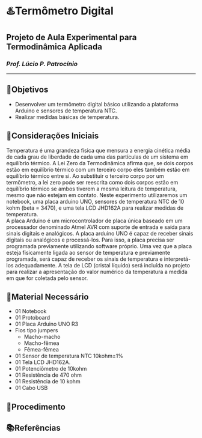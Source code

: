 # :hotsprings:Termômetro Digital
## Projeto de Aula Experimental para Termodinâmica Aplicada
### *Prof. Lúcio P. Patrocínio*
***
## :dart:Objetivos
+	Desenvolver um termômetro digital básico utilizando a plataforma Arduino e sensores de temperatura NTC.
+	Realizar medidas básicas de temperatura.

## :notebook:Considerações Iniciais
Temperatura é uma grandeza física que mensura a energia cinética média de cada grau de liberdade de cada uma das partículas de um sistema em equilíbrio térmico. A Lei Zero da Termodinâmica afirma que, se dois corpos estão em equilíbrio térmico com um terceiro corpo eles também estão em equilíbrio térmico entre si. Ao substituir o terceiro corpo por um termômetro, a lei zero pode ser reescrita como dois corpos estão em equilíbrio térmico se ambos tiverem a mesma leitura de temperatura, mesmo que não estejam em contato.
Neste experimento utilizaremos um notebook, uma placa arduino UNO, sensores de temperatura NTC de 10 kohm (beta = 3470), e uma tela LCD JHD162A para realizar medidas de temperatura.  
A placa Arduino é um microcontrolador de placa única baseado em um processador denominado Atmel AVR com suporte de entrada e saída para sinais digitais e analógicos. A placa arduino UNO é capaz de receber sinais digitais ou analógicos e processá-los. Para isso, a placa precisa ser programada previamente utilizando software próprio.
Uma vez que a placa esteja fisicamente ligada ao sensor de temperatura e previamente programada, será capaz de receber os sinais de temperatura e interpretá-los adequadamente. A tela de LCD (cristal líquido) será incluída no projeto para realizar a apresentação do valor numérico da temperatura a medida em que for coletada pelo sensor.

## :nut_and_bolt:Material Necessário
+	01 Notebook
+	01 Protoboard
+	01 Placa Arduino UNO R3
+	Fios tipo jumpers
    +	Macho-macho
    +	Macho-fêmea
    +	Fêmea-fêmea
+	01 Sensor de temperatura NTC 10kohm±1%
+	01 Tela LCD JHD162A.
+	01 Potenciômetro de 10kohm
+	01 Resistência de 470 ohm 
+	01 Resistência de 10 kohm
+	01 Cabo USB


## :construction_worker:Procedimento 


## :books:Referências
